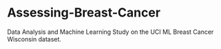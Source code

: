 # Assessing-Breast-Cancer
Data Analysis and Machine Learning Study on the UCI ML Breast Cancer Wisconsin dataset.
